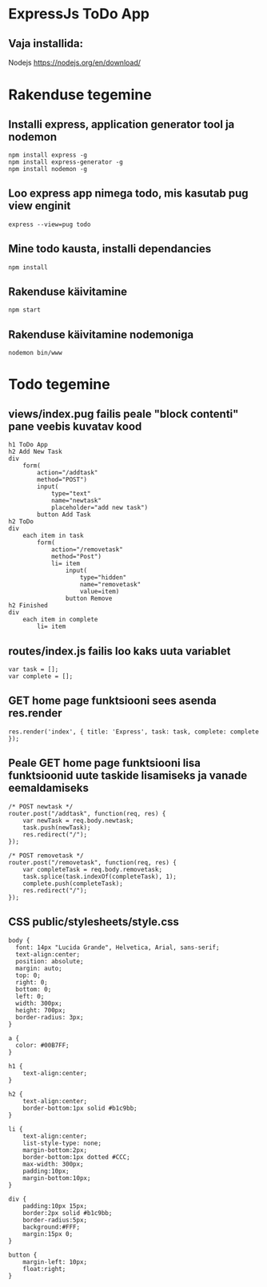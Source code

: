 # ExpressJs ToDo App

## Vaja installida:
Nodejs https://nodejs.org/en/download/

# Rakenduse tegemine

## Installi express, application generator tool ja nodemon
```
npm install express -g
npm install express-generator -g
npm install nodemon -g
```

## Loo express app nimega todo, mis kasutab pug view enginit
```
express --view=pug todo
```

## Mine todo kausta, installi dependancies
```
npm install
```

## Rakenduse käivitamine
```
npm start
```

## Rakenduse käivitamine nodemoniga
```
nodemon bin/www
```

# Todo tegemine

## views/index.pug failis peale "block contenti" pane veebis kuvatav kood
```
h1 ToDo App
h2 Add New Task
div
	form(
		action="/addtask"
		method="POST")
		input(
			type="text"
			name="newtask"
			placeholder="add new task")
		button Add Task
h2 ToDo
div
	each item in task
		form(
			action="/removetask"
			method="Post")
			li= item
				input(
					type="hidden"
					name="removetask"
					value=item)
				button Remove
h2 Finished
div
	each item in complete
		li= item
```

## routes/index.js failis loo kaks uuta variablet
```
var task = [];
var complete = [];
```

## GET home page funktsiooni sees asenda res.render
```
res.render('index', { title: 'Express', task: task, complete: complete });
```

## Peale GET home page funktsiooni lisa funktsioonid uute taskide lisamiseks ja vanade eemaldamiseks
```
/* POST newtask */
router.post("/addtask", function(req, res) {
    var newTask = req.body.newtask;
    task.push(newTask);
    res.redirect("/");
});

/* POST removetask */
router.post("/removetask", function(req, res) {
    var completeTask = req.body.removetask;
	task.splice(task.indexOf(completeTask), 1);
	complete.push(completeTask);
    res.redirect("/");
});
```

## CSS public/stylesheets/style.css
```
body {
  font: 14px "Lucida Grande", Helvetica, Arial, sans-serif;
  text-align:center;
  position: absolute;
  margin: auto;
  top: 0;
  right: 0;
  bottom: 0;
  left: 0;
  width: 300px;
  height: 700px;
  border-radius: 3px;
}

a {
  color: #00B7FF;
}

h1 {
	text-align:center;
}

h2 {
	text-align:center;
	border-bottom:1px solid #b1c9bb;
}

li {
	text-align:center;
	list-style-type: none;
	margin-bottom:2px;
	border-bottom:1px dotted #CCC;
	max-width: 300px;
	padding:10px;
	margin-bottom:10px;
}

div {
	padding:10px 15px;
	border:2px solid #b1c9bb;
	border-radius:5px;
	background:#FFF;
	margin:15px 0;
}

button {
	margin-left: 10px;
	float:right;
}
```